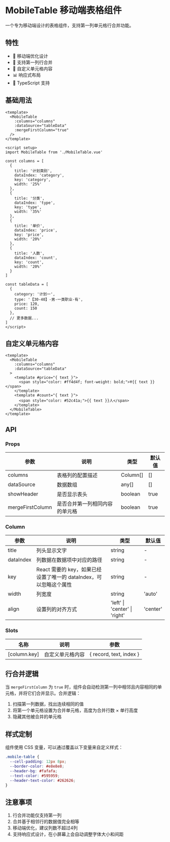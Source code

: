 # MobileTable 移动端表格组件

一个专为移动端设计的表格组件，支持第一列单元格行合并功能。

## 特性

- 📱 移动端优化设计
- 🔗 支持第一列行合并
- 🎨 自定义单元格内容
- 📊 响应式布局
- 🎯 TypeScript 支持

## 基础用法

```vue
<template>
  <MobileTable 
    :columns="columns" 
    :dataSource="tableData"
    :mergeFirstColumn="true"
  />
</template>

<script setup>
import MobileTable from './MobileTable.vue'

const columns = [
  {
    title: '计划类别',
    dataIndex: 'category',
    key: 'category',
    width: '25%'
  },
  {
    title: '分类',
    dataIndex: 'type',
    key: 'type',
    width: '35%'
  },
  {
    title: '单价',
    dataIndex: 'price',
    key: 'price',
    width: '20%'
  },
  {
    title: '人数',
    dataIndex: 'count',
    key: 'count',
    width: '20%'
  }
]

const tableData = [
  {
    category: '计划一',
    type: '【30-40】-男-一类职业-有',
    price: 120,
    count: 150
  },
  // 更多数据...
]
</script>
```

## 自定义单元格内容

```vue
<template>
  <MobileTable 
    :columns="columns" 
    :dataSource="tableData"
  >
    <template #price="{ text }">
      <span style="color: #ff4d4f; font-weight: bold;">¥{{ text }}</span>
    </template>
    <template #count="{ text }">
      <span style="color: #52c41a;">{{ text }}人</span>
    </template>
  </MobileTable>
</template>
```

## API

### Props

| 参数 | 说明 | 类型 | 默认值 |
| --- | --- | --- | --- |
| columns | 表格列的配置描述 | Column[] | [] |
| dataSource | 数据数组 | any[] | [] |
| showHeader | 是否显示表头 | boolean | true |
| mergeFirstColumn | 是否合并第一列相同内容的单元格 | boolean | true |

### Column

| 参数 | 说明 | 类型 | 默认值 |
| --- | --- | --- | --- |
| title | 列头显示文字 | string | - |
| dataIndex | 列数据在数据项中对应的路径 | string | - |
| key | React 需要的 key，如果已经设置了唯一的 dataIndex，可以忽略这个属性 | string | - |
| width | 列宽度 | string | 'auto' |
| align | 设置列的对齐方式 | 'left' \| 'center' \| 'right' | 'center' |

### Slots

| 名称 | 说明 | 参数 |
| --- | --- | --- |
| [column.key] | 自定义单元格内容 | { record, text, index } |

## 行合并逻辑

当 `mergeFirstColumn` 为 `true` 时，组件会自动检测第一列中相邻且内容相同的单元格，并将它们合并显示。合并逻辑：

1. 扫描第一列数据，找出连续相同的值
2. 将第一个单元格设置为合并单元格，高度为合并行数 × 单行高度
3. 隐藏其他被合并的单元格

## 样式定制

组件使用 CSS 变量，可以通过覆盖以下变量来自定义样式：

```css
.mobile-table {
  --cell-padding: 12px 8px;
  --border-color: #e8e8e8;
  --header-bg: #fafafa;
  --text-color: #595959;
  --header-text-color: #262626;
}
```

## 注意事项

1. 行合并功能仅支持第一列
2. 合并基于相邻行的数据值完全相等
3. 移动端优化，建议列数不超过4列
4. 支持响应式设计，在小屏幕上会自动调整字体大小和间距